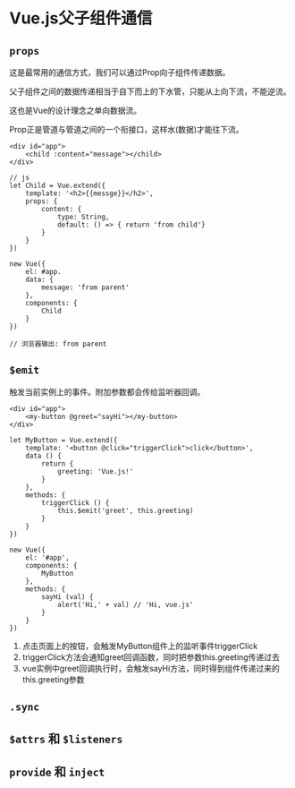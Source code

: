 # Vue.js父子组件通信

## `props`

这是最常用的通信方式，我们可以通过Prop向子组件传递数据。

父子组件之间的数据传递相当于自下而上的下水管，只能从上向下流，不能逆流。

这也是Vue的设计理念之单向数据流。

Prop正是管道与管道之间的一个衔接口，这样水(数据)才能往下流。

```vue
<div id="app">
    <child :content="message"></child>
</div>

// js
let Child = Vue.extend({
	template: '<h2>{{messge}}</h2>',
	props: {
		content: {
			type: String,
			default: () => { return 'from child'}
		}
	}
})

new Vue({
	el: #app.
	data: {
		message: 'from parent'
	},
	components: {
		Child
	}
})

// 浏览器输出: from parent
```

## `$emit`

触发当前实例上的事件。附加参数都会传给监听器回调。

```vue
<div id="app">
    <my-button @greet="sayHi"></my-button>
</div>

let MyButton = Vue.extend({
	template: '<button @click="triggerClick">click</button>',
	data () {
		return {
			greeting: 'Vue.js!'
		}
	},
	methods: {
		triggerClick () {
			this.$emit('greet', this.greeting)
		}
	}
})

new Vue({
	el: '#app',
	components: {
		MyButton
	},
	methods: {
		sayHi (val) {
			alert('Hi,' + val) // 'Hi, vue.js'
		}
	}
})
```

1. 点击页面上的按钮，会触发MyButton组件上的监听事件triggerClick
2. triggerClick方法会通知greet回调函数，同时把参数this.greeting传递过去
3. vue实例中greet回调执行时，会触发sayHi方法，同时得到组件传递过来的this.greeting参数

## `.sync`

## `$attrs` 和 `$listeners`

## `provide` 和 `inject`


